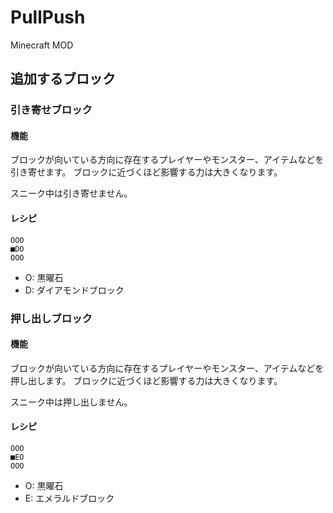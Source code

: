 # PullPush

Minecraft MOD


## 追加するブロック

### 引き寄せブロック

#### 機能

ブロックが向いている方向に存在するプレイヤーやモンスター、アイテムなどを引き寄せます。
ブロックに近づくほど影響する力は大きくなります。

スニーク中は引き寄せません。

#### レシピ

```
OOO
■DO
OOO
```

- O: 黒曜石
- D: ダイアモンドブロック

### 押し出しブロック

#### 機能

ブロックが向いている方向に存在するプレイヤーやモンスター、アイテムなどを押し出します。
ブロックに近づくほど影響する力は大きくなります。

スニーク中は押し出しません。

#### レシピ

```
OOO
■EO
OOO
```

- O: 黒曜石
- E: エメラルドブロック
